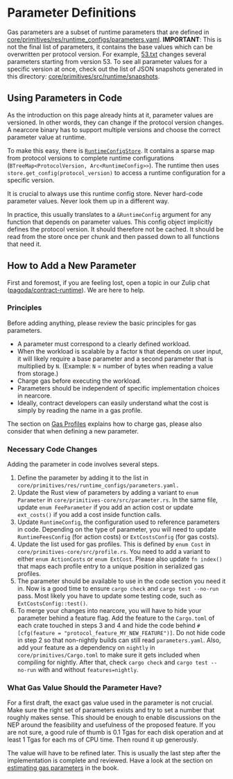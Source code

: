 # Parameter Definitions

Gas parameters are a subset of runtime parameters that are defined in
[core/primitives/res/runtime_configs/parameters.yaml](https://github.com/near/nearcore/blob/d0dc37bf81f7e7bde9c560403b085fae04108659/core/primitives/res/runtime_configs/parameters.yaml).
**IMPORTANT**: This is not the final list of parameters, it contains the base
values which can be overwritten per protocol version. For example,
[53.txt](https://github.com/near/nearcore/blob/d0dc37bf81f7e7bde9c560403b085fae04108659/core/primitives/res/runtime_configs/53.txt)
changes several parameters starting from version 53. To see all parameter
values for a specific version at once, check out the list of JSON
snapshots generated in this directory:
[core/primitives/src/runtime/snapshots](https://github.com/near/nearcore/blob/d0dc37bf81f7e7bde9c560403b085fae04108659/core/primitives/src/runtime/snapshots).

## Using Parameters in Code

As the introduction on this page already hints at it, parameter values are
versioned. In other words, they can change if the protocol version changes. A
nearcore binary has to support multiple versions and choose the correct
parameter value at runtime.

To make this easy, there is
[`RuntimeConfigStore`](https://github.com/near/nearcore/blob/a8964d200b3938a63d389263bc39c1bcd75b1de4/core/primitives/src/runtime/config_store.rs#L43).
It contains a sparse map from protocol versions to complete runtime
configurations (`BTreeMap<ProtocolVersion, Arc<RuntimeConfig>>`).
The runtime then uses `store.get_config(protocol_version)` to access a runtime
configuration for a specific version.

It is crucial to always use this runtime config store. Never hard-code parameter
values. Never look them up in a different way.

In practice, this usually translates to a `&RuntimeConfig` argument for any
function that depends on parameter values. This config object implicitly defines
the protocol version. It should therefore not be cached. It should be read from
the store once per chunk and then passed down to all functions that need it.

## How to Add a New Parameter

First and foremost, if you are feeling lost, open a topic in our Zulip chat
([pagoda/contract-runtime](https://near.zulipchat.com/#narrow/stream/295306-pagoda.2Fcontract-runtime)).
We are here to help.

### Principles

Before adding anything, please review the basic principles for gas parameters.

- A parameter must correspond to a clearly defined workload.
- When the workload is scalable by a factor `N` that depends on user input,
  it will likely require a base parameter and a second parameter that is
  multiplied by `N`. (Example: `N` = number of bytes when reading a value from
  storage.)
- Charge gas before executing the workload.
- Parameters should be independent of specific implementation choices in
  nearcore.
- Ideally, contract developers can easily understand what the cost is simply by
  reading the name in a gas profile.

The section on [Gas Profiles](./gas_profile.md#charging-gas) explains how to
charge gas, please also consider that when defining a new parameter.

### Necessary Code Changes

Adding the parameter in code involves several steps.

1. Define the parameter by adding it to the list in `core/primitives/res/runtime_configs/parameters.yaml.`
2. Update the Rust view of parameters by adding a variant to `enum Parameter`
   in `core/primitives-core/src/parameter.rs`. In the same file, update
   `enum FeeParameter` if you add an action cost or update `ext_costs()`
   if you add a cost inside function calls.
3. Update `RuntimeConfig`, the configuration used to reference parameters in
   code. Depending on the type of parameter, you will need to update
   `RuntimeFeesConfig` (for action costs) or `ExtCostsConfig` (for gas costs).
4. Update the list used for gas profiles. This is defined by `enum Cost` in
   `core/primitives-core/src/profile.rs`. You need to add a variant to either
   `enum ActionCosts` or `enum ExtCost`. Please also update `fn index()` that
   maps each profile entry to a unique position in serialized gas profiles.
5. The parameter should be available to use in the code section you need it in.
   Now is a good time to ensure `cargo check` and `cargo test --no-run` pass.
   Most likely you have to update some testing code, such as
   `ExtCostsConfig::test()`.
6. To merge your changes into nearcore, you will have to hide your parameter
   behind a feature flag. Add the feature to the `Cargo.toml` of each crate
   touched in steps 3 and 4 and hide the code behind `#[cfg(feature =
   "protocol_feature_MY_NEW_FEATURE")]`. Do not hide code in step 2 so that
   non-nightly builds can still read `parameters.yaml`. Also, add your feature as
   a dependency on `nightly` in `core/primitives/Cargo.toml` to make sure it
   gets included when compiling for nightly. After that, check `cargo check` and
   `cargo test --no-run` with and without `features=nightly`.

### What Gas Value Should the Parameter Have?

For a first draft, the exact gas value used in the parameter is not crucial.
Make sure the right set of parameters exists and try to set a number that roughly
makes sense. This should be enough to enable discussions on the NEP around the
feasibility and usefulness of the proposed feature. If you are not sure, a good
rule of thumb is 0.1 Tgas for each disk operation and at least 1 Tgas for each
ms of CPU time. Then round it up generously.

The value will have to be refined later. This is usually the last step after
the implementation is complete and reviewed. Have a look at the section on
[estimating gas parameters](./estimator.md) in the book.
